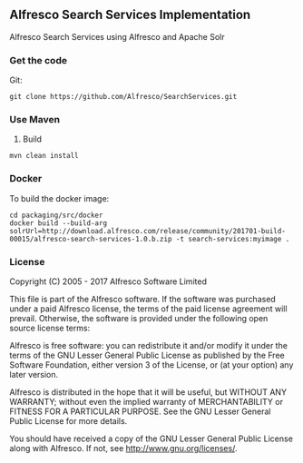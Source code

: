 ## Alfresco Search Services Implementation

Alfresco Search Services using Alfresco and Apache Solr

### Get the code

Git:

	git clone https://github.com/Alfresco/SearchServices.git

### Use Maven
1. Build

```
mvn clean install
```

### Docker
To build the docker image:
```
cd packaging/src/docker
docker build --build-arg solrUrl=http://download.alfresco.com/release/community/201701-build-00015/alfresco-search-services-1.0.b.zip -t search-services:myimage .
```

### License
Copyright (C) 2005 - 2017 Alfresco Software Limited

This file is part of the Alfresco software.
If the software was purchased under a paid Alfresco license, the terms of
the paid license agreement will prevail.  Otherwise, the software is
provided under the following open source license terms:

Alfresco is free software: you can redistribute it and/or modify
it under the terms of the GNU Lesser General Public License as published by
the Free Software Foundation, either version 3 of the License, or
(at your option) any later version.

Alfresco is distributed in the hope that it will be useful,
but WITHOUT ANY WARRANTY; without even the implied warranty of
MERCHANTABILITY or FITNESS FOR A PARTICULAR PURPOSE.  See the
GNU Lesser General Public License for more details.

You should have received a copy of the GNU Lesser General Public License
along with Alfresco. If not, see <http://www.gnu.org/licenses/>.
